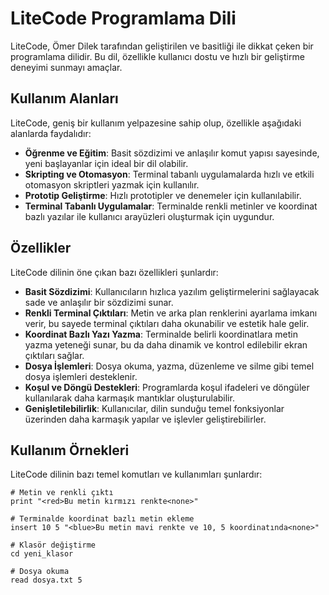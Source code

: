 # LiteCode Programlama Dili

LiteCode, Ömer Dilek tarafından geliştirilen ve basitliği ile dikkat çeken bir programlama dilidir. Bu dil, özellikle kullanıcı dostu ve hızlı bir geliştirme deneyimi sunmayı amaçlar.

## Kullanım Alanları

LiteCode, geniş bir kullanım yelpazesine sahip olup, özellikle aşağıdaki alanlarda faydalıdır:

- **Öğrenme ve Eğitim**: Basit sözdizimi ve anlaşılır komut yapısı sayesinde, yeni başlayanlar için ideal bir dil olabilir.
- **Skripting ve Otomasyon**: Terminal tabanlı uygulamalarda hızlı ve etkili otomasyon skriptleri yazmak için kullanılır.
- **Prototip Geliştirme**: Hızlı prototipler ve denemeler için kullanılabilir.
- **Terminal Tabanlı Uygulamalar**: Terminalde renkli metinler ve koordinat bazlı yazılar ile kullanıcı arayüzleri oluşturmak için uygundur.

## Özellikler

LiteCode dilinin öne çıkan bazı özellikleri şunlardır:

- **Basit Sözdizimi**: Kullanıcıların hızlıca yazılım geliştirmelerini sağlayacak sade ve anlaşılır bir sözdizimi sunar.
- **Renkli Terminal Çıktıları**: Metin ve arka plan renklerini ayarlama imkanı verir, bu sayede terminal çıktıları daha okunabilir ve estetik hale gelir.
- **Koordinat Bazlı Yazı Yazma**: Terminalde belirli koordinatlara metin yazma yeteneği sunar, bu da daha dinamik ve kontrol edilebilir ekran çıktıları sağlar.
- **Dosya İşlemleri**: Dosya okuma, yazma, düzenleme ve silme gibi temel dosya işlemleri desteklenir.
- **Koşul ve Döngü Destekleri**: Programlarda koşul ifadeleri ve döngüler kullanılarak daha karmaşık mantıklar oluşturulabilir.
- **Genişletilebilirlik**: Kullanıcılar, dilin sunduğu temel fonksiyonlar üzerinden daha karmaşık yapılar ve işlevler geliştirebilirler.

## Kullanım Örnekleri

LiteCode dilinin bazı temel komutları ve kullanımları şunlardır:

```litecode
# Metin ve renkli çıktı
print "<red>Bu metin kırmızı renkte<none>"

# Terminalde koordinat bazlı metin ekleme
insert 10 5 "<blue>Bu metin mavi renkte ve 10, 5 koordinatında<none>"

# Klasör değiştirme
cd yeni_klasor

# Dosya okuma
read dosya.txt 5

